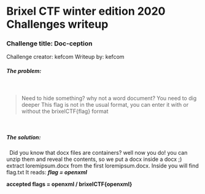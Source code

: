 # Brixel CTF winter edition 2020 Challenges writeup
### Challenge title: Doc-ception 
Challenge creator: kefcom
Writeup by: kefcom

##### The problem:
&nbsp;
>Need to hide something? why not a word document?
You need to dig deeper
This flag is not in the usual format, you can enter it with or without the brixelCTF{flag} format

&nbsp;
##### The solution:
&nbsp;
Did you know that docx files are containers? well now you do!
you can unzip them and reveal the contents, so we put a docx inside a docx ;)
extract loremipsum.docx from the first loremipsum.docx. Inside you will find flag.txt
It reads: ***flag = openxml***







**accepted flags = openxml / brixelCTF{openxml}**